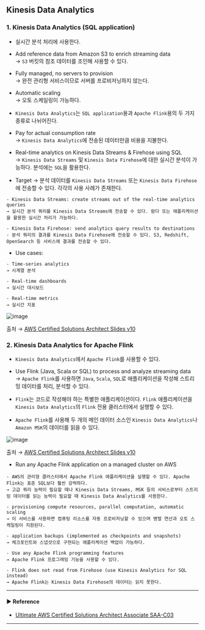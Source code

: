 ## Kinesis Data Analytics
### 1. Kinesis Data Analytics (SQL application)
- 실시간 분석 처리에 사용한다.

- Add reference data from Amazon S3 to enrich streaming data  
→ `S3` 버킷의 참조 데이터를 조인해 사용할 수 있다.

- Fully managed, no servers to provision  
→ 완전 관리형 서비스이므로 서버를 프로비저닝하지 않는다.

- Automatic scaling  
→ 오토 스케일링이 가능하다.

- `Kinesis Data Analytics`는 `SQL application`용과 `Apache Flink`용의 두 가지 종류로 나뉘어진다.

- Pay for actual consumption rate  
→ `Kinesis Data Analytics`에 전송된 데이터만큼 비용을 지불한다.

- Real-time analytics on Kinesis Data Streams & Firehose using SQL  
→ `Kinesis Data Streams` 및 `Kinesis Data Firehose`에 대한 실시간 분석이 가능하다. 분석에는 `SQL`을 활용한다.

- Target
→ 분석 데이터를 `Kinesis Data Streams` 또는 `Kinesis Data Firehose`에 전송할 수 있다. 각각의 사용 사례가 존재한다.
~~~
- Kinesis Data Streams: create streams out of the real-time analytics queries
→ 실시간 분석 쿼리를 Kinesis Data Streams에 전송할 수 있다. 람다 또는 애플리케이션을 활용한 실시간 처리가 가능하다.

- Kinesis Data Firehose: send analytics query results to destinations
- 분석 쿼리의 결과를 Kinesis Data Firehose에 전송할 수 있다. S3, Redshift, OpenSearch 등 서비스에 결과를 전송할 수 있다.
~~~

- Use cases:
~~~
- Time-series analytics
→ 시계열 분석

- Real-time dashboards
→ 실시간 대시보드

- Real-time metrics
→ 실시간 지표
~~~

![image](https://user-images.githubusercontent.com/97398071/235977958-0a81bc34-2cd6-4072-b342-cbc2acd5a70f.png)

출처 → [AWS Certified Solutions Architect Slides v10](https://courses.datacumulus.com/downloads/certified-solutions-architect-pn9/)

### 2. Kinesis Data Analytics for Apache Flink
- `Kinesis Data Analytics`에서 `Apache Flink`를 사용할 수 있다.

- Use Flink (Java, Scala or SQL) to process and analyze streaming data  
→ `Apache Flink`를 사용하면 `Java`, `Scala`, `SQL`로 애플리케이션을 작성해 스트리밍 데이터를 처리, 분석할 수 있다. 

- `Flink`는 코드로 작성해야 하는 특별한 애플리케이션이다. `Flink` 애플리케이션을 `Kinesis Data Analytics`의 `Flink` 전용 클러스터에서 실행할 수 있다.

- `Apache Flink`를 사용해 두 개의 메인 데이터 소스인 `Kinesis Data Analytics`나 `Amazon MSK`의 데이터를 읽을 수 있다.

![image](https://user-images.githubusercontent.com/97398071/235972231-58201557-a3a2-4c67-94eb-2fda21d3ae9e.png)

출처 → [AWS Certified Solutions Architect Slides v10](https://courses.datacumulus.com/downloads/certified-solutions-architect-pn9/)

- Run any Apache Flink application on a managed cluster on AWS
~~~
- AWS의 관리형 클러스터에서 Apache Flink 애플리케이션을 실행할 수 있다. Apache Flink는 표준 SQL보다 훨씬 강력하다.
→ 고급 쿼리 능력이 필요할 때나 Kinesis Data Streams, MSK 등의 서비스로부터 스트리밍 데이터를 읽는 능력이 필요할 때 Kinesis Data Analytics를 사용한다.

- provisioning compute resources, parallel computation, automatic scaling
→ 이 서비스를 사용하면 컴퓨팅 리소스를 자동 프로비저닝할 수 있으며 병렬 연산과 오토 스케일링이 지원된다.

- application backups (implemented as checkpoints and snapshots)
→ 체크포인트와 스냅샷으로 구현되는 애플리케이션 백업이 가능하다.

- Use any Apache Flink programming features
→ Apache Flink 프로그래밍 기능을 사용할 수 있다.

- Flink does not read from Firehose (use Kinesis Analytics for SQL instead)
→ Apache Flink는 Kinesis Data Firehose의 데이터는 읽지 못한다.
~~~

---
#### ▶ Reference
- [Ultimate AWS Certified Solutions Architect Associate SAA-C03](https://www.udemy.com/course/aws-certified-solutions-architect-associate-saa-c03/)
---
